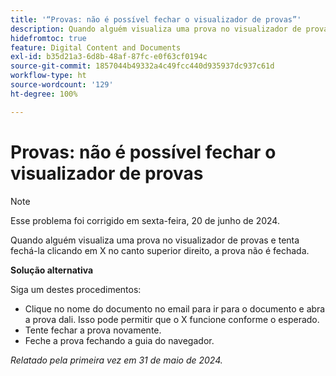 ```yaml
---
title: '“Provas: não é possível fechar o visualizador de provas”'
description: Quando alguém visualiza uma prova no visualizador de provas e tenta fechá-la clicando em X no canto superior direito, a prova não é fechada. Uma solução alternativa está disponível.
hidefromtoc: true
feature: Digital Content and Documents
exl-id: b35d21a3-6d8b-48af-87fc-e0f63cf0194c
source-git-commit: 1857044b49332a4c49fcc440d935937dc937c61d
workflow-type: ht
source-wordcount: '129'
ht-degree: 100%

---
```


# Provas: não é possível fechar o visualizador de provas

>[!NOTE]
>
>Esse problema foi corrigido em sexta-feira, 20 de junho de 2024.

Quando alguém visualiza uma prova no visualizador de provas e tenta fechá-la clicando em X no canto superior direito, a prova não é fechada.

**Solução alternativa**

Siga um destes procedimentos:

* Clique no nome do documento no email para ir para o documento e abra a prova dali. Isso pode permitir que o X funcione conforme o esperado.
* Tente fechar a prova novamente.
* Feche a prova fechando a guia do navegador.

_Relatado pela primeira vez em 31 de maio de 2024._
